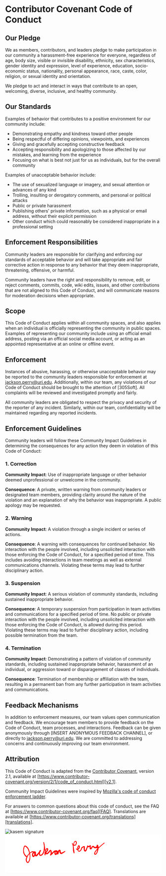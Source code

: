 # Contributor Covenant Code of Conduct

## Our Pledge

We as members, contributors, and leaders pledge to make participation in our community a harassment-free experience for everyone, regardless of age, body size, visible or invisible disability, ethnicity, sex characteristics, gender identity and expression, level of experience, education, socio-economic status, nationality, personal appearance, race, caste, color, religion, or sexual identity and orientation.

We pledge to act and interact in ways that contribute to an open, welcoming, diverse, inclusive, and healthy community.

## Our Standards

Examples of behavior that contributes to a positive environment for our community include:

* Demonstrating empathy and kindness toward other people
* Being respectful of differing opinions, viewpoints, and experiences
* Giving and gracefully accepting constructive feedback
* Accepting responsibility and apologizing to those affected by our mistakes, and learning from the experience
* Focusing on what is best not just for us as individuals, but for the overall community

Examples of unacceptable behavior include:

* The use of sexualized language or imagery, and sexual attention or advances of any kind
* Trolling, insulting or derogatory comments, and personal or political attacks
* Public or private harassment
* Publishing others' private information, such as a physical or email address, without their explicit permission
* Other conduct which could reasonably be considered inappropriate in a professional setting

## Enforcement Responsibilities

Community leaders are responsible for clarifying and enforcing our standards of acceptable behavior and will take appropriate and fair corrective action in response to any behavior that they deem inappropriate, threatening, offensive, or harmful.

Community leaders have the right and responsibility to remove, edit, or reject comments, commits, code, wiki edits, issues, and other contributions that are not aligned to this Code of Conduct, and will communicate reasons for moderation decisions when appropriate.

## Scope

This Code of Conduct applies within all community spaces, and also applies when an individual is officially representing the community in public spaces. Examples of representing our community include using an official email address, posting via an official social media account, or acting as an appointed representative at an online or offline event.

## Enforcement

Instances of abusive, harassing, or otherwise unacceptable behavior may be reported to the community leaders responsible for enforcement at jackson.perry@uri.edu. Additionally, within our team, any violations of our Code of Conduct should be brought to the attention of [305Soft]. All complaints will be reviewed and investigated promptly and fairly.

All community leaders are obligated to respect the privacy and security of the reporter of any incident. Similarly, within our team, confidentiality will be maintained regarding any reported incidents.

## Enforcement Guidelines

Community leaders will follow these Community Impact Guidelines in determining the consequences for any action they deem in violation of this Code of Conduct:

### 1. Correction

**Community Impact**: Use of inappropriate language or other behavior deemed unprofessional or unwelcome in the community.

**Consequence**: A private, written warning from community leaders or designated team members, providing clarity around the nature of the violation and an explanation of why the behavior was inappropriate. A public apology may be requested.

### 2. Warning

**Community Impact**: A violation through a single incident or series of actions.

**Consequence**: A warning with consequences for continued behavior. No interaction with the people involved, including unsolicited interaction with those enforcing the Code of Conduct, for a specified period of time. This includes avoiding interactions in team meetings as well as external communications channels. Violating these terms may lead to further disciplinary action.

### 3. Suspension

**Community Impact**: A serious violation of community standards, including sustained inappropriate behavior.

**Consequence**: A temporary suspension from participation in team activities and communications for a specified period of time. No public or private interaction with the people involved, including unsolicited interaction with those enforcing the Code of Conduct, is allowed during this period. Violating these terms may lead to further disciplinary action, including possible termination from the team.

### 4. Termination

**Community Impact**: Demonstrating a pattern of violation of community standards, including sustained inappropriate behavior, harassment of an individual, or aggression toward or disparagement of classes of individuals.

**Consequence**: Termination of membership or affiliation with the team, resulting in a permanent ban from any further participation in team activities and communications.

## Feedback Mechanisms

In addition to enforcement measures, our team values open communication and feedback. We encourage team members to provide feedback on the Code of Conduct, team processes, and interactions. Feedback can be given anonymously through [INSERT ANONYMOUS FEEDBACK CHANNEL], or directly to jackson.perry@uri.edu. We are committed to addressing concerns and continuously improving our team environment.

## Attribution

This Code of Conduct is adapted from the [Contributor Covenant][homepage], version 2.1, available at [https://www.contributor-covenant.org/version/2/1/code_of_conduct.html][v2.1].

Community Impact Guidelines were inspired by [Mozilla's code of conduct enforcement ladder][Mozilla CoC].

For answers to common questions about this code of conduct, see the FAQ at [https://www.contributor-covenant.org/faq][FAQ]. Translations are available at [https://www.contributor-covenant.org/translations][translations].

[homepage]: https://www.contributor-covenant.org
[v2.1]: https://www.contributor-covenant.org/version/2/1/code_of_conduct.html
[Mozilla CoC]: https://github.com/mozilla/diversity
[FAQ]: https://www.contributor-covenant.org/faq
[translations]: https://www.contributor-covenant.org/translations

![kasem signature](https://github.com/kasemsasa/305-SOFT-Group-19/assets/123503505/5d0efbab-f34c-4083-b9ba-64c3f646f10f)
![jackson signature](src/jackson_perry_signature.png)
